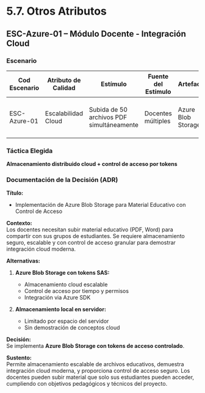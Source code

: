 # 5.7. Otros Atributos

## ESC-Azure-01 – Módulo Docente - Integración Cloud

### Escenario

| **Cod Escenario** | **Atributo de Calidad** | **Estímulo**                       | **Fuente del Estímulo** | **Artefacto**             | **Entorno**          | **Respuesta**                                 | **Medida de Respuesta**         |
|------------------|--------------------------|------------------------------------|--------------------------|----------------------------|-----------------------|-----------------------------------------------|----------------------------------|
| ESC-Azure-01     | Escalabilidad Cloud      | Subida de 50 archivos PDF simultáneamente | Docentes múltiples    | Azure Blob Storage         | Horario laboral      | Almacenar archivos con acceso controlado     | Subida exitosa en ≤ 30 seg      |

### Táctica Elegida

**Almacenamiento distribuido cloud + control de acceso por tokens**

### Documentación de la Decisión (ADR)

**Título:**  
- Implementación de Azure Blob Storage para Material Educativo con Control de Acceso

**Contexto:**  
Los docentes necesitan subir material educativo (PDF, Word) para compartir con sus grupos de estudiantes. Se requiere almacenamiento seguro, escalable y con control de acceso granular para demostrar integración cloud moderna.

**Alternativas:**

1. **Azure Blob Storage con tokens SAS:**
   - Almacenamiento cloud escalable
   - Control de acceso por tiempo y permisos
   - Integración via Azure SDK

2. **Almacenamiento local en servidor:**
   - Limitado por espacio del servidor
   - Sin demostración de conceptos cloud

**Decisión:**  
Se implementa **Azure Blob Storage con tokens de acceso controlado**.

**Sustento:**  
Permite almacenamiento escalable de archivos educativos, demuestra integración cloud moderna, y proporciona control de acceso seguro. Los docentes pueden subir material que solo sus estudiantes pueden acceder, cumpliendo con objetivos pedagógicos y técnicos del proyecto.